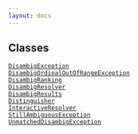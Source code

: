 ```yaml
---
layout: docs
---
```

## Classes

<a href="../object/DisambigException.html#DisambigException"
target="main"><code>DisambigException</code></a>  
<a
href="../object/DisambigOrdinalOutOfRangeException.html#DisambigOrdinalOutOfRangeException"
target="main"><code>DisambigOrdinalOutOfRangeException</code></a>  
<a href="../object/DisambigRanking.html#DisambigRanking"
target="main"><code>DisambigRanking</code></a>  
<a href="../object/DisambigResolver.html#DisambigResolver"
target="main"><code>DisambigResolver</code></a>  
<a href="../object/DisambigResults.html#DisambigResults"
target="main"><code>DisambigResults</code></a>  
<a href="../object/Distinguisher.html#Distinguisher"
target="main"><code>Distinguisher</code></a>  
<a href="../object/InteractiveResolver.html#InteractiveResolver"
target="main"><code>InteractiveResolver</code></a>  
<a href="../object/StillAmbiguousException.html#StillAmbiguousException"
target="main"><code>StillAmbiguousException</code></a>  
<a
href="../object/UnmatchedDisambigException.html#UnmatchedDisambigException"
target="main"><code>UnmatchedDisambigException</code></a>  
